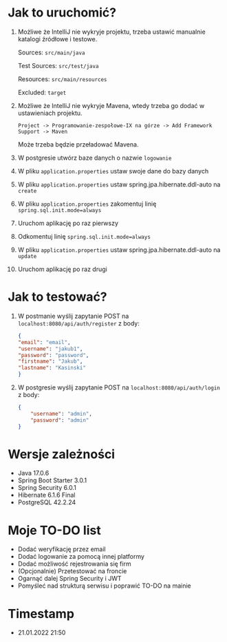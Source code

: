 # Jak to uruchomić?
1. Możliwe że IntelliJ nie wykryje projektu, trzeba ustawić manualnie katalogi źródłowe i testowe.

   Sources: `src/main/java`

   Test Sources: `src/test/java`

   Resources: `src/main/resources`

   Excluded: `target`

2. Możliwe że IntelliJ nie wykryje Mavena, wtedy trzeba go dodać w ustawieniach projektu.

   `Project -> Programowanie-zespołowe-IX na górze -> Add Framework Support -> Maven`
    
    Może trzeba będzie przeładować Mavena.

3. W postgresie utwórz baze danych o nazwie `logowanie`
4. W pliku `application.properties` ustaw swoje dane do bazy danych
5. W pliku `application.properties` ustaw spring.jpa.hibernate.ddl-auto na `create`
6. W pliku `application.properties` zakomentuj linię `spring.sql.init.mode=always`
7. Uruchom aplikację po raz pierwszy
8. Odkomentuj linię `spring.sql.init.mode=always`
9. W pliku `application.properties` ustaw spring.jpa.hibernate.ddl-auto na `update`
10. Uruchom aplikację po raz drugi

# Jak to testować?
1. W postmanie wyślij zapytanie POST na `localhost:8080/api/auth/register`
    z body:
    ```json
    {
    "email": "email",
    "username": "jakub1",
    "password": "password",
    "firstname": "Jakub",
    "lastname": "Kasinski"
    }
    ```
2. W postgresie wyślij zapytanie POST na `localhost:8080/api/auth/login`
   z body:
    ```json
    {
        "username": "admin",
        "password": "admin"
    }
    ```
   
# Wersje zależności
- Java 17.0.6
- Spring Boot Starter 3.0.1
- Spring Security 6.0.1
- Hibernate 6.1.6 Final
- PostgreSQL 42.2.24

# Moje TO-DO list

- Dodać weryfikację przez email
- Dodać logowanie za pomocą innej platformy
- Dodać możliwość rejestrowania się firm
- (Opcjonalnie) Przetestować na froncie
- Ogarnąć dalej Spring Security i JWT
- Pomyśleć nad strukturą serwisu i poprawić TO-DO na mainie

# Timestamp
- 21.01.2022 21:50